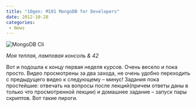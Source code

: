 ```yaml
---
title: "10gen: M101 MongoDB for Developers"
date: 2012-10-28
categories: 
 - News
---
```


![MongoDB Cli](mongo.png)

_Моя теплая, ламповая консоль & 42_

Вот и подошла к концу первая неделя курсов. Очень весело и пока просто. Видео просмотрены за два захода, не очень удобно переходить с предыдущего видео к следующему – минус! Задания пока простейшие: отвечать на вопросы после лекций(причем ответы даны в только что просмотренной лекции) и домашнее задание – запуск пары скриптов. Вот такие пироги.
